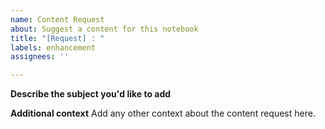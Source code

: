 ```yaml
---
name: Content Request
about: Suggest a content for this notebook
title: "[Request] : "
labels: enhancement
assignees: ''

---
```


**Describe the subject you'd like to add**


**Additional context**
Add any other context  about the content request here.
